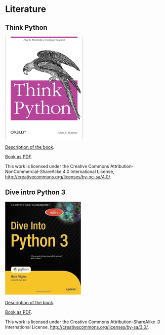Literature
===================



Think Python
-------------------

<img src="thinkpython/cover.jpg" alt="Think Python Book Cover">

[Description of the book](http://www.greenteapress.com/thinkpython/thinkpython.html).

[Book as PDF](thinkpython/thinkpython.pdf).

This work is licensed under the Creative Commons Attribution-NonCommercial-ShareAlike 4.0 International License, http://creativecommons.org/licenses/by-nc-sa/4.0/.



Dive intro Python 3
-------------------

<img src="dive-into-python3/cover.jpg" alt="Dive Into Python Cover">

[Description of the book](http://www.diveintopython3.net/).

[Book as PDF](dive-into-python3/dive-into-python3.pdf).

This work is licensed under the Creative Commons Attribution-ShareAlike .0 International License, http://creativecommons.org/licenses/by-sa/3.0/.


